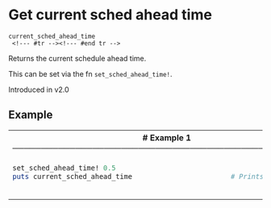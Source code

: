 # Get current sched ahead time

```
current_sched_ahead_time 
 <!--- #tr --><!--- #end tr -->
```


Returns the current schedule ahead time.

This can be set via the fn `set_sched_ahead_time!`.

Introduced in v2.0

## Example

<table class="examples">
<tr>
<th colspan="2" class="even head"># Example 1 ──────────────────────────────────────────────────────</th>
</tr>
<tr>
<td class="even">

```ruby
set_sched_ahead_time! 0.5
puts current_sched_ahead_time



```

</td>
<td class="even">

<!--- #tr -->
```ruby
 
# Prints 0.5



```
<!--- #end tr -->

</td>
</tr>
</table>

